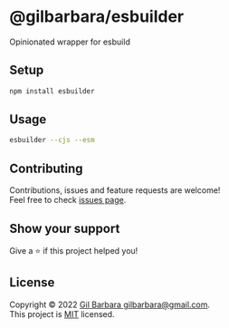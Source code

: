 # @gilbarbara/esbuilder

Opinionated wrapper for esbuild

## Setup

```bash
npm install esbuilder
```

## Usage

```bash
esbuilder --cjs --esm
```

## Contributing

Contributions, issues and feature requests are welcome!  
Feel free to check [issues page](https://github.com/gilbarbara/esbuilder/issues).

## Show your support

Give a ⭐️ if this project helped you!

## License

Copyright © 2022 [Gil Barbara <gilbarbara@gmail.com>](https://github.com/gilbarbara).  
This project is [MIT](https://github.com/gilbarbara/esbuilder/blob/main/LICENSE) licensed.

